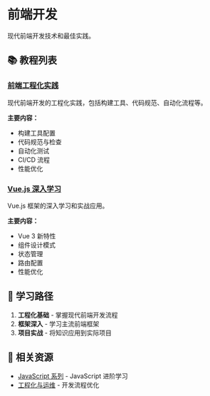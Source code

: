 # 前端开发

现代前端开发技术和最佳实践。

## 📚 教程列表

### [前端工程化实践](./engineering/)
现代前端开发的工程化实践，包括构建工具、代码规范、自动化流程等。

**主要内容：**
- 构建工具配置
- 代码规范与检查
- 自动化测试
- CI/CD 流程
- 性能优化

### [Vue.js 深入学习](./vue/)
Vue.js 框架的深入学习和实战应用。

**主要内容：**
- Vue 3 新特性
- 组件设计模式
- 状态管理
- 路由配置
- 性能优化

## 🎯 学习路径

1. **工程化基础** - 掌握现代前端开发流程
2. **框架深入** - 学习主流前端框架
3. **项目实战** - 将知识应用到实际项目

## 🔗 相关资源

- [JavaScript 系列](/blog/javascript/) - JavaScript 进阶学习
- [工程化与运维](/blog/engineering/) - 开发流程优化
